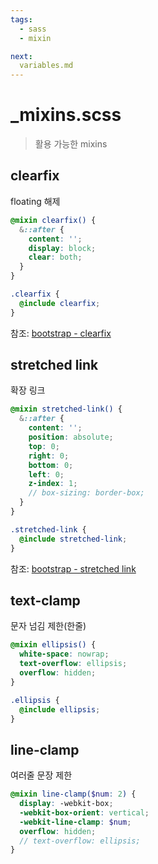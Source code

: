 ```yaml
---
tags:
  - sass
  - mixin

next:
  variables.md
---
```


# _mixins.scss

> 활용 가능한 mixins

## clearfix

floating 해제  

```scss
@mixin clearfix() {
  &::after {
    content: '';
    display: block;
    clear: both;
  }
}

.clearfix {
  @include clearfix;
}
```
참조: [bootstrap - clearfix](https://getbootstrap.com/docs/5.2/helpers/clearfix/)

## stretched link

확장 링크  

```scss
@mixin stretched-link() {
  &::after {
    content: '';
    position: absolute;
    top: 0;
    right: 0;
    bottom: 0;
    left: 0;
    z-index: 1;
    // box-sizing: border-box;
  }
}

.stretched-link {
  @include stretched-link;
}
```
참조: [bootstrap - stretched link](https://getbootstrap.com/docs/5.2/helpers/stretched-link/)

## text-clamp

문자 넘김 제한(한줄)

```scss
@mixin ellipsis() {
  white-space: nowrap;
  text-overflow: ellipsis;
  overflow: hidden;
}

.ellipsis {
  @include ellipsis;
}
```

## line-clamp

여러줄 문장 제한

```scss
@mixin line-clamp($num: 2) {
  display: -webkit-box;
  -webkit-box-orient: vertical;
  -webkit-line-clamp: $num;
  overflow: hidden;
  // text-overflow: ellipsis;
}
```
